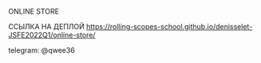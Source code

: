 ONLINE STORE

ССЫЛКА НА ДЕПЛОЙ https://rolling-scopes-school.github.io/denisselet-JSFE2022Q1/online-store/

telegram: @qwee36
